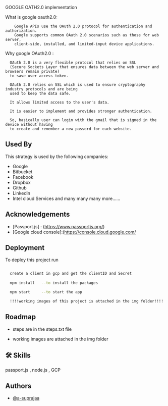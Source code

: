 
GOOGLE OATH2.0 implementation

What is google oauth2.0:
        
        Google APIs use the OAuth 2.0 protocol for authentication and authorization. 
        Google supports common OAuth 2.0 scenarios such as those for web server, 
        client-side, installed, and limited-input device applications.     
 

Why google OAuth2.0 :

      OAuth 2.0 is a very flexible protocol that relies on SSL 
      (Secure Sockets Layer that ensures data between the web server and browsers remain private) 
      to save user access token.

      OAuth 2.0 relies on SSL which is used to ensure cryptography industry protocols and are being 
      used to keep the data safe.

      It allows limited access to the user's data.

      It is easier to implement and provides stronger authentication.

      So, basically user can login with the gmail that is signed in the device without having
      to create and remember a new passord for each website.



## Used By

This strategy is used by the following companies:

- Google
- Bitbucket
- Facebook
- Dropbox
- Github
- Linkedin 
- Intel cloud Services 
and many many many more......


## Acknowledgements

 - [Passport.js] : (https://www.passportjs.org/)
 - [Google cloud console]:(https://console.cloud.google.com/
 

## Deployment

To deploy this project run

```bash

  create a client in gcp and get the clientID and Secret
  
  npm install   --to install the packages

  npm start     --to start the app

  !!!!working images of this project is attached in the img folder!!!!!
```
## Roadmap

- steps are in the steps.txt file

- working images are attached in the img folder


## 🛠 Skills
passport.js , node.js , GCP


## Authors

- [@a-suprajaa](https://www.github.com/a-suprajaa)

